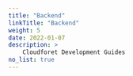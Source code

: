 ```yaml
---
title: "Backend"
linkTitle: "Backend"
weight: 5
date: 2022-01-07
description: >
    Cloudforet Development Guides
no_list: true
---
```


